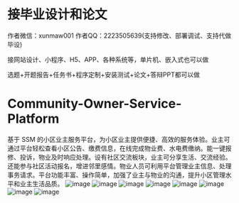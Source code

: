 # 接毕业设计和论文
作者微信：xunmaw001  作者QQ：2223505639(支持修改、部署调试、支持代做毕设)

接网站设计、小程序、H5、APP、各种系统等，单片机、嵌入式也可以做

选题+开题报告+任务书+程序定制+安装测试+论文+答辩PPT都可以做
# Community-Owner-Service-Platform
基于 SSM 的小区业主服务平台，为小区业主提供便捷、高效的服务体验。业主可通过平台轻松查看小区公告、缴费信息，在线完成物业费、水电费缴纳。能一键报修、投诉，物业及时响应处理。设有社区交流板块，业主可分享生活、交流经验。还能参与社区活动报名，增进邻里感情。物业人员可利用平台管理业主信息、处理事务请求。平台功能丰富、操作简单，加强了业主与物业的沟通，提升小区管理水平和业主生活品质。 
![image](https://github.com/user-attachments/assets/3f80268d-9bd8-4a14-bbea-c8828eea8798)
![image](https://github.com/user-attachments/assets/f8fbf573-ea5d-4497-966e-6cfe4949f46c)
![image](https://github.com/user-attachments/assets/50f1b4ba-e512-4693-bdd9-001138d6512e)
![image](https://github.com/user-attachments/assets/825692e0-508e-41b6-ac61-8bb9b1277835)
![image](https://github.com/user-attachments/assets/bfe0aa3d-2a06-49d3-9d6c-c52011f633f3)
![image](https://github.com/user-attachments/assets/5f65b1e4-66c8-40a6-ac10-aab251d5aefe)
![image](https://github.com/user-attachments/assets/0dcefe6f-ffd4-4e22-a283-c86691f4ce58)
![image](https://github.com/user-attachments/assets/d05a20ce-46b2-476c-9da3-5cf4a286b9a5)
